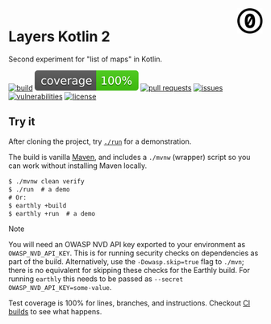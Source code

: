 <a href="./LICENSE.md">
<img src="./images/cc0.svg" alt="Creative Commons Public Domain Dedication"
align="right" width="10%" height="auto"/>
</a>

# Layers Kotlin 2

Second experiment for "list of maps" in Kotlin.

[![build](https://github.com/binkley/layers-kt-2/actions/workflows/ci.yml/badge.svg)](https://github.com/binkley/layers-kt-2/actions)
[![coverage](https://github.com/binkley/layers-kt-2/raw/master/images/jacoco.svg)](https://github.com/binkley/layers-kt-2/actions/workflows/ci.yml)
[![pull requests](https://img.shields.io/github/issues-pr/binkley/layers-kt-2.svg)](https://github.com/binkley/layers-kt-2/pulls)
[![issues](https://img.shields.io/github/issues/binkley/layers-kt-2.svg)](https://github.com/binkley/layers-kt-2/issues)
[![vulnerabilities](https://snyk.io/test/github/binkley/layers-kt-2/badge.svg)](https://snyk.io/test/github/binkley/layers-kt-2)
[![license](https://img.shields.io/badge/License-CC0_1.0-lightgrey.svg)](http://creativecommons.org/publicdomain/zero/1.0/)

## Try it

After cloning the project, try [`./run`](./run) for a demonstration.

The build is vanilla [Maven](pom.xml), and includes a `./mvnw` (wrapper)
script so you can work without installing Maven locally.

```
$ ./mvnw clean verify
$ ./run  # a demo
# Or:
$ earthly +build
$ earthly +run  # a demo
```

> [!NOTE]
> You will need an OWASP NVD API key exported to your environment as
> `OWASP_NVD_API_KEY`.
> This is for running security checks on dependencies as part of the build.
> Alternatively, use the `-Dowasp.skip=true` flag to `./mvn`; there is no
> equivalent for skipping these checks for the Earthly build.
> For running `earthly` this needs to be passed as `--secret
> OWASP_NVD_API_KEY=some-value`.

Test coverage is 100% for lines, branches, and instructions.
Checkout [CI builds](https://github.com/binkley/layers-kt-2/actions) to see what
happens.
